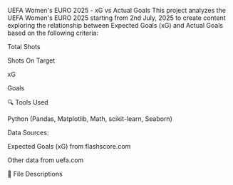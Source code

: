 UEFA Women's EURO 2025 - xG vs Actual Goals
This project analyzes the UEFA Women's EURO 2025 starting from 2nd July, 2025 to create content exploring the relationship between Expected Goals (xG) and Actual Goals based on the following criteria:

Total Shots

Shots On Target

xG

Goals

🔍 Tools Used

Python (Pandas, Matplotlib, Math, scikit-learn, Seaborn)

Data Sources:

Expected Goals (xG) from flashscore.com

Other data from uefa.com

📁 File Descriptions
